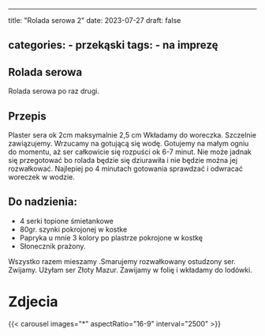 

---
title: "Rolada serowa 2"
date: 2023-07-27
draft: false

categories:
    - przekąski
tags:
    - na imprezę
---

## Rolada serowa

Rolada serowa po raz drugi.

## Przepis

Plaster sera ok 2cm maksymalnie 2,5 cm
Wkładamy do woreczka.
Szczelnie zawiązujemy.
Wrzucamy na gotującą się wodę.
Gotujemy na małym ogniu do momentu, aż ser całkowicie się rozpuści ok 6-7 minut. 
Nie może jadnak się przegotować bo rolada będzie się dziurawiła i nie będzie można jej rozwałkować. Najlepiej po 4 minutach gotowania sprawdzać i odwracać woreczek w wodzie.

## Do nadzienia:

* 4 serki topione śmietankowe
* 80gr. szynki pokrojonej w kostke
* Papryka u mnie 3 kolory po plastrze pokrojone w kostkę
* Słonecznik prażony.

Wszystko razem mieszamy .Smarujemy rozwałkowany ostudzony ser. Zwijamy.
Użyłam ser Złoty Mazur.
Zawijamy w folię i wkładamy do lodówki.

# Zdjecia

{{< carousel images="*" aspectRatio="16-9" interval="2500" >}}
